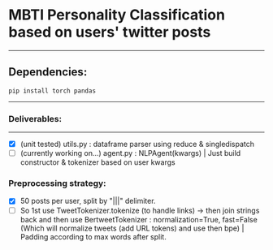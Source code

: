 # MBTI Personality Classification based on users' twitter posts
------

## Dependencies:
```shell
pip install torch pandas
```
---

### Deliverables:
---
- [x] (unit tested) utils.py : dataframe parser using reduce & singledispatch
- [ ] (currently working on...) agent.py : NLPAgent(kwargs) | Just build constructor & tokenizer based on user kwargs

### Preprocessing strategy:
- [x] 50 posts per user, split by "|||" delimiter.
- [ ] So 1st use TweetTokenizer.tokenize (to handle links) -> then join strings back and then use BertweetTokenizer : normalization=True, fast=False (Which will normalize tweets (add URL tokens) and use then bpe) | Padding according to max words after split.
